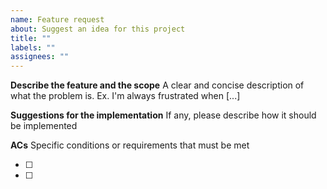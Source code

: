 ```yaml
---
name: Feature request
about: Suggest an idea for this project
title: ""
labels: ""
assignees: ""
---
```


**Describe the feature and the scope**
A clear and concise description of what the problem is. Ex. I'm always frustrated when [...]

**Suggestions for the implementation**
If any, please describe how it should be implemented

**ACs**
Specific conditions or requirements that must be met

- [ ]
- [ ]
